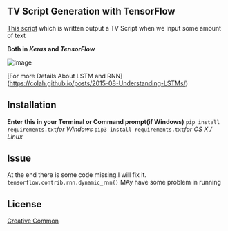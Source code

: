 ## TV Script Generation with TensorFlow

[This script](https://github.com/morizin/Tv-Script--Generation/edit/master/dlnd_tv_script_generation.ipynb) which is written output a TV Script when we input some amount of text 

**Both in _Keras_ and _TensorFlow_**

![Image](https://www.researchgate.net/profile/Xuan_Hien_Le2/publication/334268507/figure/fig8/AS:788364231987201@1564972088814/The-structure-of-the-Long-Short-Term-Memory-LSTM-neural-network-Reproduced-from-Yan.png)


[For more Details About LSTM and RNN] (https://colah.github.io/posts/2015-08-Understanding-LSTMs/)


## Installation

**Enter this in your Terminal or Command prompt(if Windows)**
`pip install requirements.txt`_for Windows_ 
`pip3 install requirements.txt`_for OS X / Linux_

## Issue

At the end there is some code missing.I will fix it.
`tensorflow.contrib.rnn.dynamic_rnn()` MAy have some problem in running

## License
[Creative Common](https://creativecommons.org/licenses/)
